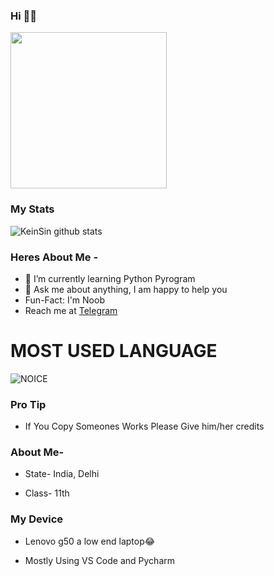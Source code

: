 ### Hi 👋👋

<img align='centre' src='https://media1.tenor.com/images/73c30c771d758437b67f727452b73f4e/tenor.gif' width='250"'>

### My Stats
![KeinSin github stats](https://github-readme-stats.vercel.app/api?username=KeinShin&show_icons=true&theme=midnight-purple)

### Heres About Me -

- 🌱 I’m currently learning Python Pyrogram
- 💬 Ask me about anything, I am happy to help you
- Fun-Fact: I'm Noob
- Reach me at [Telegram](t.me/keinshin)


# MOST USED LANGUAGE

![NOICE](https://github-readme-stats.vercel.app/api/top-langs/?username=KeinShin&theme=midnight-purple)


### Pro Tip

- If You Copy Someones Works Please Give him/her credits

### About Me-

- State- India, Delhi

- Class- 11th


### My Device

- Lenovo g50 a low end laptop😂

- Mostly Using VS Code and Pycharm


